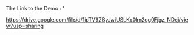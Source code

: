 The Link to the Demo : '

https://drive.google.com/file/d/1ipTV9ZByJwiUSLKx0lm2og0Fjgz_NDej/view?usp=sharing
